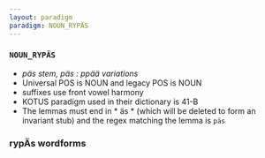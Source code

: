 ```yaml
---
layout: paradigm
paradigm: NOUN_RYPÄS
---
```

### ` NOUN_RYPÄS `

* _päs stem, päs : ppää variations_
* Universal POS is NOUN and legacy POS is NOUN
* suffixes use front vowel harmony
* KOTUS paradigm used in their dictionary is 41-B
* The lemmas must end in * äs * (which will be deleted to form an invariant stub) and the regex matching the lemma is ` päs `

### rypÄs wordforms


